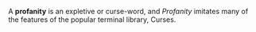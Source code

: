 A __profanity__ is an expletive or curse-word, and _Profanity_ imitates many of the features of the popular terminal library, Curses.

